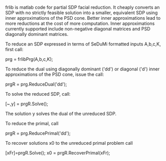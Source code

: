 frlib is matlab code for partial SDP facial reduction.  It cheaply converts an SDP with no strictly
feasible solution into a smaller, equivalent SDP using inner approximations of the PSD cone.  Better
inner approximations lead to more reductions at the cost of more computation.  Inner approximations
currently supported include non-negative diagonal matrices and PSD diagonally dominant matrices.

To reduce an SDP expressed in terms of SeDuMi formatted inputs A,b,c,K, first call:

prg = frlibPrg(A,b,c,K);

To reduce the dual using diagonally dominant ('dd') or diagonal ('d') inner approximations of the PSD cone, issue the call:

prgR = prg.ReduceDual('dd');

To solve the reduced SDP, call:

[~,y] = prgR.Solve();

The solution y solves the dual of the unreduced SDP.  

To reduce the primal, call

prgR = prg.ReducePrimal('dd');

To recover solutions x0 to the unreduced primal problem call

[xFr]=prgR.Solve();
x0 = prgR.RecoverPrimal(xFr);


